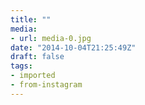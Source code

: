 ```yaml
---
title: ""
media:
- url: media-0.jpg
date: "2014-10-04T21:25:49Z"
draft: false
tags:
- imported
- from-instagram
---
```


